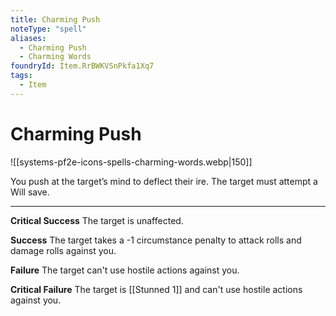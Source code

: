 ```yaml
---
title: Charming Push
noteType: "spell"
aliases:
  - Charming Push
  - Charming Words
foundryId: Item.RrBWKVSnPkfa1Xq7
tags:
  - Item
---
```


# Charming Push
![[systems-pf2e-icons-spells-charming-words.webp|150]]

You push at the target’s mind to deflect their ire. The target must attempt a Will save.

* * *

**Critical Success** The target is unaffected.

**Success** The target takes a -1 circumstance penalty to attack rolls and damage rolls against you.

**Failure** The target can't use hostile actions against you.

**Critical Failure** The target is [[Stunned 1]] and can't use hostile actions against you.

